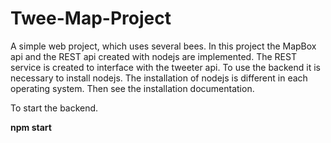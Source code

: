 # Twee-Map-Project
A simple web project, which uses several bees. In this project the MapBox api and the REST api created with nodejs are implemented.
The REST service is created to interface with the tweeter api.
To use the backend it is necessary to install nodejs. 
The installation of nodejs is different in each operating system. Then see the installation documentation.

To start the backend. 

**npm start**
